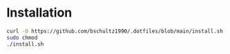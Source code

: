 # Installation

```bash
curl -O https://github.com/bschultz1990/.dotfiles/blob/main/install.sh
sudo chmod 
./install.sh
```
